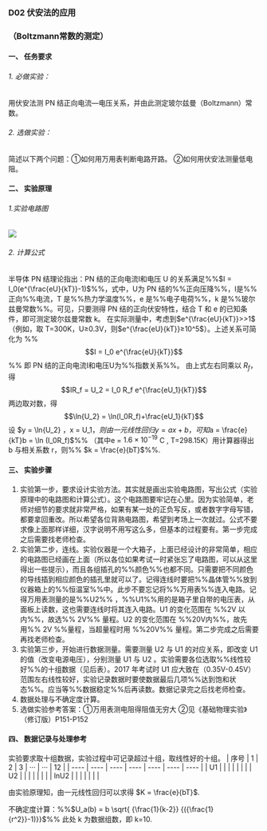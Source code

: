 ### D02 伏安法的应用
### （Boltzmann常数的测定）

#### 一、 任务要求
###### 1. 必做实验：
用伏安法测 PN 结正向电流—电压关系，并由此测定玻尔兹曼（Boltzmann）常数。
###### 2. 选做实验：
简述以下两个问题：①如何用万用表判断电路开路。 ②如何用伏安法测量低电阻。

#### 二、 实验原理
###### 1.实验电路图
![](C:\Users\He\Downloads\PhyLab\Phylab\storage\app\script\PhysicsTest\image\D02_1.png)
###### 2. 计算公式
半导体 PN 结理论指出：PN 结的正向电流I和电压 U 的关系满足%%$I = I_0(e^{\frac{eU}{kT}}-1)$%%，式中，U为 PN 结的%%正向压降%%，I是%%正向%%电流，T 是%%热力学温度%%，e 是%%电子电荷%%，k 是%%玻尔兹曼常数%%。可见，只要测得 PN 结的正向伏安特性，结合 T 和 e 的已知条件，即可测定玻尔兹曼常数 k。
在实际测量中，考虑到$e^{\frac{eU}{kT}}>>1$（例如，取 T=300K，U≥0.3V，则$e^{\frac{eU}{kT}}≥10^5$）。上述关系可简化为
%%$$I = I_0 e^{\frac{eU}{kT}}$$%%
即 PN 结的正向电流I和电压U为%%指数关系%%。
由上式左右同乘以 $R_f$，得
$$IR_f = U_2 = I_0 R_f e^{\frac{eU_1}{kT}}$$
两边取对数，得
$$\ln{U_2} = \ln(I_0R_f)+\frac{eU_1}{kT}$$
设 $y = \ln{U_2} $，$x = U_1$，则由一元线性回归 y = ax + b，可知%%$a = \frac{e}{kT}$%%，%%$b = \ln (I_0R_f)$%%
（其中e = $1.6×10^{-19}$ C , T=298.15K）用计算器得出 b 与相关系数 r，则%% $k = \frac{e}{bT}$%%.

#### 三、 实验步骤
1. 实验第一步，要求设计实验方法。其实就是画出实验电路图，写出公式（实验原理中的电路图和计算公式）。这个电路图要牢记在心里。因为实验简单，老师对细节的要求就非常严格，如果有某一处的正负写反，或者数字字母写错，都要拿回重改。所以希望各位背熟电路图，希望到考场上一次就过。公式不要求像上面那样详细，汉字说明不用写这么多，但基本的过程要有。第一步完成之后需要找老师检查。
2. 实验第二步，连线。实验仪器是一个大箱子，上面已经设计的非常简单，相应的电路图已经画在上面（所以各位如果考试一时紧张忘了电路图，可以从这里得出一些提示），而且各组插孔的%%颜色%%也都不同。只需要把不同颜色的导线插到相应颜色的插孔里就可以了。记得连线时要把%%晶体管%%放到仪器箱上的%%恒温室%%中。此步不要忘记将%%万用表%%连入电路。记得万用表测量的是%%U2%% ，%%U1%%用的是箱子里自带的电压表，从面板上读数，这也需要连线时将其连入电路。U1 的变化范围在 %%2V 以内%%，故选%% 2V%% 量程。U2 的变化范围在 %%20V内%%，故先用%% 2V %%量程，当超量程时用 %%20V%% 量程。第二步完成之后需要再找老师检查。
3. 实验第三步，开始进行数据测量。需要测量 U2 与 U1 的对应关系，即改变 U1 的值（改变电源电压），分别测量 U1 与 U2 。实验需要各位选取%%线性较好%%的十组数据（见后表）。2017 年考试时 U1 应大致在（0.35V-0.45V）范围左右线性较好，实验记录数据时要使数据最后几项%%达到饱和状态%%。应当等%%数据稳定%%后再读数。数据记录完之后找老师检查。
4. 数据处理与不确定度计算。
5. 选做实验参考答案：①万用表测电阻得阻值无穷大 ②见《基础物理实验》（修订版）P151-P152

#### 四、 数据记录与处理参考
实验要求取十组数据，实验过程中可记录超过十组，取线性好的十组。
| 序号 | 1    | 2    | 3    | ···  | ···  | 12   |
| ---- | ---- | ---- | ---- | ---- | ---- | ---- |
| U1   |      |      |      |      |      |      |
| U2   |      |      |      |      |      |      |
| lnU2 |      |      |      |      |      |      |

由实验原理知，由一元线性回归可以求得 $K = \frac{e}{bT}$.

不确定度计算：%%$U_a(b) = b \sqrt{ {\frac{1}{k-2}} {({\frac{1}{r^2}}-1)}}$%%    此处 k 为数据组数，即 k=10.